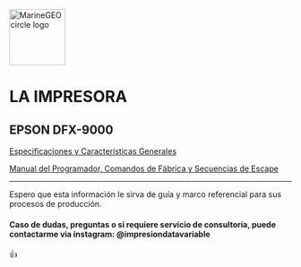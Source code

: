 <img src="https://document-export.canva.com/nci4g/DAEicSnci4g/311/thumbnail/0001-3477157111.png?X-Amz-Algorithm=AWS4-HMAC-SHA256&X-Amz-Credential=AKIAQYCGKMUHWDTJW6UD%2F20211108%2Fus-east-1%2Fs3%2Faws4_request&X-Amz-Date=20211108T223111Z&X-Amz-Expires=73787&X-Amz-Signature=6d4370eff4f755709a4473151df2a5eda7dfed856dd9836fef40565c4e20f5d1&X-Amz-SignedHeaders=host&response-expires=Tue%2C%2009%20Nov%202021%2019%3A00%3A58%20GMT" alt="MarineGEO circle logo" style="height: 100px; width:100px;"/>

# LA IMPRESORA

## EPSON DFX-9000

[Especificaciones y Caracteristicas Generales](https://github.com/mmhgarcia/impresion_data_variable/blob/master/ESPECIFICACIONES%20TECNICAS%20IMPRESORA%20MATRICIAL%20EPSON%20PARA%20PRODUCCION.rar)

[Manual del Programador, Comandos de Fábrica y Secuencias de Escape](https://github.com/mmhgarcia/impresion_data_variable/blob/master/MANUAL%20DE%20COMANDOS%20DE%20PROGRAMACION%20IMPRESORAS%20MATRICIALES%20EPSON.rar)

<hr>

Espero que esta información le sirva de guía y marco referencial para sus procesos de producción.

#### Caso de dudas, preguntas o si requiere servicio de consultoría, puede contactarme via instagram: @impresiondatavariable

👍

